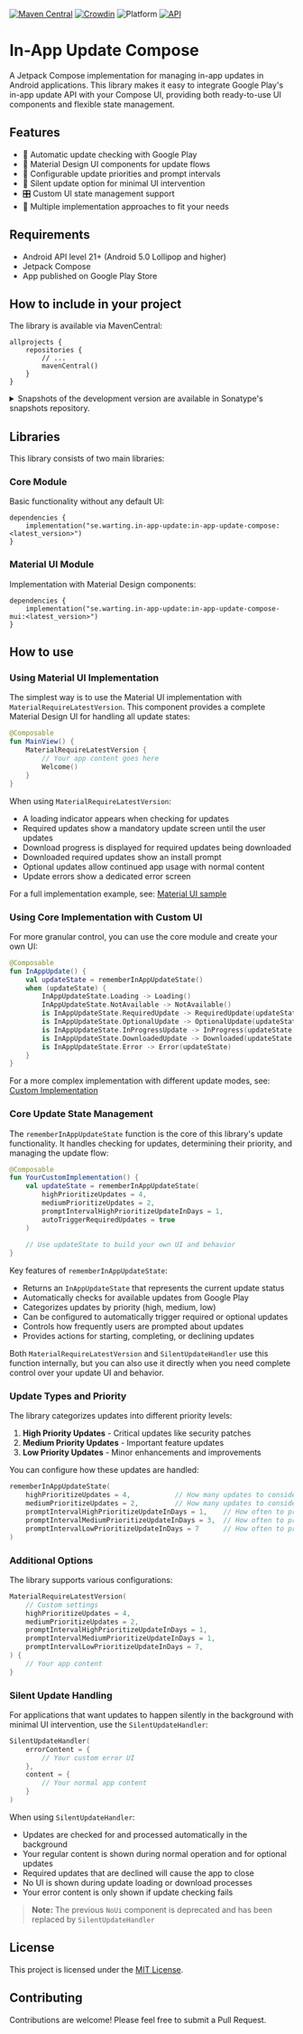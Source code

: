 [![Maven Central](https://maven-badges.herokuapp.com/maven-central/se.warting.in-app-update/in-app-update-compose/badge.png)](https://maven-badges.herokuapp.com/maven-central/se.warting.in-app-update/in-app-update-compose)
[![Crowdin](https://badges.crowdin.net/in-app-update-compose/localized.svg)](https://crowdin.com/project/in-app-update-compose)
![Platform](https://img.shields.io/badge/platform-android-green.svg)
[![API](https://img.shields.io/badge/API-21%2B-brightgreen.svg?style=flat)](https://android-arsenal.com/api?level=21)

# In-App Update Compose

A Jetpack Compose implementation for managing in-app updates in Android applications. This library makes it easy to integrate Google Play's in-app update API with your Compose UI, providing both ready-to-use UI components and flexible state management.

## Features

- 🔄 Automatic update checking with Google Play
- 🎨 Material Design UI components for update flows
- 🔧 Configurable update priorities and prompt intervals
- 🔕 Silent update option for minimal UI intervention 
- 🎛️ Custom UI state management support
- 👥 Multiple implementation approaches to fit your needs

## Requirements

- Android API level 21+ (Android 5.0 Lollipop and higher)
- Jetpack Compose
- App published on Google Play Store

## How to include in your project

The library is available via MavenCentral:

```
allprojects {
    repositories {
        // ...
        mavenCentral()
    }
}
```


<details>
<summary>Snapshots of the development version are available in Sonatype's snapshots repository.</summary>
<p>

[![Sonatype Nexus (Snapshots)](https://img.shields.io/nexus/s/se.warting.in-app-update/in-app-update-compose?server=https%3A%2F%2Foss.sonatype.org)](https://oss.sonatype.org/content/repositories/snapshots/se/warting/in-app-update/in-app-update-compose/)

```groovy
allprojects {
    repositories {
        // ...
        maven {
            url 'https://oss.sonatype.org/content/repositories/snapshots/'
        }
    }
}
```

</p>
</details>

## Libraries

This library consists of two main libraries:

### Core Module
Basic functionality without any default UI:

```
dependencies {
    implementation("se.warting.in-app-update:in-app-update-compose:<latest_version>")
}
```

### Material UI Module
Implementation with Material Design components:

```
dependencies {
    implementation("se.warting.in-app-update:in-app-update-compose-mui:<latest_version>")
}
```

## How to use

### Using Material UI Implementation

The simplest way is to use the Material UI implementation with `MaterialRequireLatestVersion`. This component provides a complete Material Design UI for handling all update states:

```kotlin
@Composable
fun MainView() {
    MaterialRequireLatestVersion {
        // Your app content goes here
        Welcome()
    }
}
```

When using `MaterialRequireLatestVersion`:
- A loading indicator appears when checking for updates
- Required updates show a mandatory update screen until the user updates
- Download progress is displayed for required updates being downloaded
- Downloaded required updates show an install prompt
- Optional updates allow continued app usage with normal content
- Update errors show a dedicated error screen

For a full implementation example, see: [Material UI sample](app/src/main/java/se/warting/appupdatecompose/UiActivity.kt)

### Using Core Implementation with Custom UI

For more granular control, you can use the core module and create your own UI:

```kotlin
@Composable
fun InAppUpdate() {
    val updateState = rememberInAppUpdateState()
    when (updateState) {
        InAppUpdateState.Loading -> Loading()
        InAppUpdateState.NotAvailable -> NotAvailable()
        is InAppUpdateState.RequiredUpdate -> RequiredUpdate(updateState)
        is InAppUpdateState.OptionalUpdate -> OptionalUpdate(updateState)
        is InAppUpdateState.InProgressUpdate -> InProgress(updateState)
        is InAppUpdateState.DownloadedUpdate -> Downloaded(updateState)
        is InAppUpdateState.Error -> Error(updateState)
    }
}
```

For a more complex implementation with different update modes, see: [Custom Implementation](app/src/main/java/se/warting/appupdatecompose/MainActivity.kt)

### Core Update State Management

The `rememberInAppUpdateState` function is the core of this library's update functionality. It handles checking for updates, determining their priority, and managing the update flow:

```kotlin
@Composable
fun YourCustomImplementation() {
    val updateState = rememberInAppUpdateState(
        highPrioritizeUpdates = 4,
        mediumPrioritizeUpdates = 2,
        promptIntervalHighPrioritizeUpdateInDays = 1,
        autoTriggerRequiredUpdates = true
    )
    
    // Use updateState to build your own UI and behavior
}
```

Key features of `rememberInAppUpdateState`:
- Returns an `InAppUpdateState` that represents the current update status
- Automatically checks for available updates from Google Play
- Categorizes updates by priority (high, medium, low)
- Can be configured to automatically trigger required or optional updates
- Controls how frequently users are prompted about updates
- Provides actions for starting, completing, or declining updates

Both `MaterialRequireLatestVersion` and `SilentUpdateHandler` use this function internally, but you can also use it directly when you need complete control over your update UI and behavior.

### Update Types and Priority

The library categorizes updates into different priority levels:

1. **High Priority Updates** - Critical updates like security patches
2. **Medium Priority Updates** - Important feature updates
3. **Low Priority Updates** - Minor enhancements and improvements

You can configure how these updates are handled:

```kotlin
rememberInAppUpdateState(
    highPrioritizeUpdates = 4,           // How many updates to consider high priority
    mediumPrioritizeUpdates = 2,         // How many updates to consider medium priority
    promptIntervalHighPrioritizeUpdateInDays = 1,    // How often to prompt for high priority
    promptIntervalMediumPrioritizeUpdateInDays = 3,  // How often to prompt for medium priority
    promptIntervalLowPrioritizeUpdateInDays = 7      // How often to prompt for low priority
)
```

### Additional Options

The library supports various configurations:

```kotlin
MaterialRequireLatestVersion(
    // Custom settings
    highPrioritizeUpdates = 4,
    mediumPrioritizeUpdates = 2,
    promptIntervalHighPrioritizeUpdateInDays = 1,
    promptIntervalMediumPrioritizeUpdateInDays = 1,
    promptIntervalLowPrioritizeUpdateInDays = 7,
) {
    // Your app content
}
```

### Silent Update Handling

For applications that want updates to happen silently in the background with minimal UI intervention, use the `SilentUpdateHandler`:

```kotlin
SilentUpdateHandler(
    errorContent = {
        // Your custom error UI
    },
    content = {
        // Your normal app content
    }
)
```

When using `SilentUpdateHandler`:
- Updates are checked for and processed automatically in the background
- Your regular content is shown during normal operation and for optional updates
- Required updates that are declined will cause the app to close
- No UI is shown during update loading or download processes
- Your error content is only shown if update checking fails

> **Note:** The previous `NoUi` component is deprecated and has been replaced by `SilentUpdateHandler`

## License

This project is licensed under the [MIT License](LICENSE).

## Contributing

Contributions are welcome! Please feel free to submit a Pull Request.
